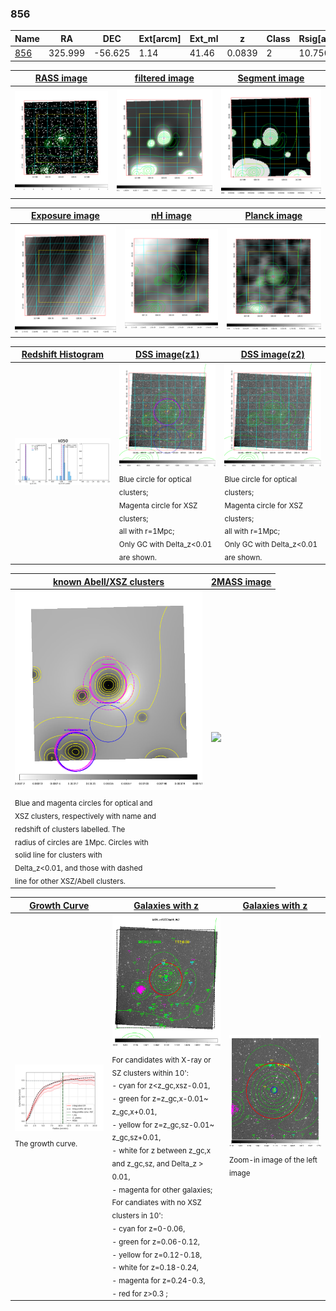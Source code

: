 <div STYLE="page-break-after: always;"></div>

### 856

|Name          |RA          |DEC      | Ext[arcm] | Ext_ml | z    | Class| Rsig[arcmin] | CRsig[c/s] | CR500[c/s] | R500[Mpc] |L500[erg/s]|F500[erg/s/cm^2]| M500[Msun]|Tx[keV]|beta|GC(XSZ,Delta_z<0.01)| GC(OPT,Delta_z<0.01)|GC|alias|
|--------------|------------|------------|---|---|-----------|--------|------|------|----|----|----|----|----|----|----|----|----|----|---|
|[856](script/856.md)     | 325.999       | -56.625       | 1.14    | 41.46   | 0.0839 | 2   | 10.750 |0.495 |0.494 |1.011 |1.638e+44 |9.383e-12 |3.181e+14 |4.489 |0.650 |Tar, |N, |Tar, |k050|

|[RASS image](../image/856/856_img.pdf)|[filtered image](../image/856/856_fil.pdf)|[Segment image](../image/856/856_seg.pdf)|
|-------------------|--------------------|-------------------|
| <img src="../image/856/856_img.png" width="300">  | <img src="../image/856/856_fil.png" width="300">   | <img src="../image/856/856_seg.png" width="300">  |

|[Exposure image](../image/856/856_mex.pdf)| [nH image](../image/856/856_nh.pdf)| [Planck image](../image/856/856_p.pdf)|
|-------------------|--------------------|-------------------|
|<img src="../image/856/856_mex.png" width="300">   | <img src="../image/856/856_nh.png" width="300">    | <img src="../image/856/856_p.png" width="300"> |

|[Redshift Histogram](../image/856/856_zg.pdf) | [DSS image(z1)](../image/856/856_dss_z1.pdf)      |  [DSS image(z2)](../image/856/856_dss_z2.pdf)    |
|-------------------|--------------------|-------------------|
|<img src="../image/856/856_zg.png" width="300"> |<img src="../image/856/856_dss_z1.png" width="300"> <sub><br>Blue circle for optical clusters; <br>Magenta circle for XSZ clusters; <br>all with r=1Mpc; <br>Only GC with Delta_z<0.01 are shown. </sub>| <img src="../image/856/856_dss_z2.png" width="300"><sub><br>Blue circle for optical clusters; <br>Magenta circle for XSZ clusters; <br>all with r=1Mpc; <br>Only GC with Delta_z<0.01 are shown. </sub> |

|[known Abell/XSZ clusters](../image/856/856_m.pdf) | [2MASS image](../image/856/856_2mass.pdf)      |
|-------------------|-------------------|
|<img src=../image/856/856_m.png width="300"> <sub><br>Blue and magenta circles for optical and <br>XSZ clusters, respectively with name and <br>redshift of clusters labelled. The <br>radius of circles are 1Mpc. Circles with <br>solid line for clusters with <br>Delta_z<0.01, and those with dashed <br>line for other XSZ/Abell clusters.        </sub>|<img src="../image/856/856_2mass.png" width="300">  |

|[Growth Curve](../image/856/856_gca_all.png) |[Galaxies with z](../image/856/856_opt_ned.pdf) |[Galaxies with z](../image/856/856_opt_ned_zoom.pdf) |
|-------------------|-------------------|-------------------|
| <img src="../image/856/856_gca_all.png" width="300"> <sub><br>The growth curve.</sub>| <img src=../image/856/856_opt_ned.png width="300"> <br><sub> For candidates with X-ray or SZ clusters within 10': <br> - cyan for z<z_gc,xsz-0.01, <br> - green for z=z_gc,x-0.01~ z_gc,x+0.01, <br> - yellow for z=z_gc,sz-0.01~ z_gc,sz+0.01, <br> - white for z between z_gc,x and z_gc,sz, and Delta_z > 0.01, <br> - magenta for other galaxies; <br>For candiates with no XSZ clusters in 10': <br> - cyan for z=0-0.06, <br> - green for z=0.06-0.12, <br> - yellow for z=0.12-0.18, <br> - white for z=0.18-0.24, <br> - magenta for z=0.24-0.3, <br> - red for z>0.3 ;  </sub>|<img src=../image/856/856_opt_ned_zoom.png width="300">  <br><sub> Zoom-in image of the left image</sub>|





